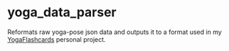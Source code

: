 # yoga_data_parser
Reformats raw yoga-pose json data and outputs it to a format used in my <a href="https://github.com/jeffreyfhow/YogaFlashcards">YogaFlashcards</a> personal project.
